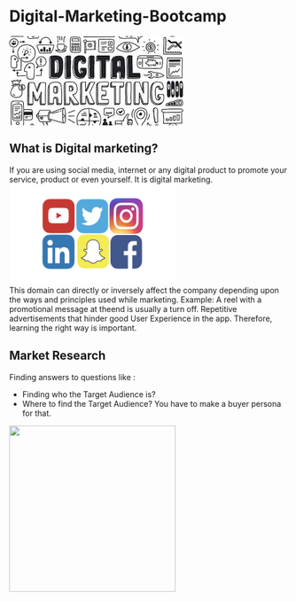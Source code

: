 # Digital-Marketing-Bootcamp
<img src="https://github.com/NishitaErvantikar9/Digital-Marketing-Bootcamp/blob/main/RESOURCES/Images/images.jpg" align= "center">

## What is Digital marketing?

If you are using social media, internet or any digital product to promote your service, product or even yourself. It is digital marketing.
<br>
<img src="https://github.com/NishitaErvantikar9/Digital-Marketing-Bootcamp/blob/main/RESOURCES/Images/media-removebg-preview.png" height="180px" width="300px">
<br>
This domain can directly or inversely affect the company depending upon the ways and principles used while marketing. 
Example: A reel with a promotional message at theend is usually a turn off. Repetitive advertisements that hinder good User Experience in the app.
Therefore, learning the right way is important.

## Market Research
Finding answers to questions like :

- Finding who the Target Audience is?
- Where to find the Target Audience?
You have to make a buyer persona for that.

<img src="https://user-images.githubusercontent.com/120945994/220836395-89aa3b2d-538b-43c4-9a4b-d44daa7af619.png" height="300px" width="300px">
    

